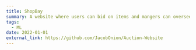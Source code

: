 ```yaml
---
title: ShopBay
summary: A website where users can bid on items and mangers can oversee this process. The website can send emails to users and take card payments with Stripe. Made in a team of 6 students for a university project. <br> Tools used Flask, HTML, Bootstrap, JQuery
tags:
  - ML
date: 2022-01-01
external_link: https://github.com/JacobOnion/Auction-Website
---
```

